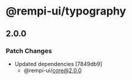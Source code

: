 # @rempi-ui/typography

## 2.0.0

### Patch Changes

- Updated dependencies [7849db9]
  - @rempi-ui/core@2.0.0
